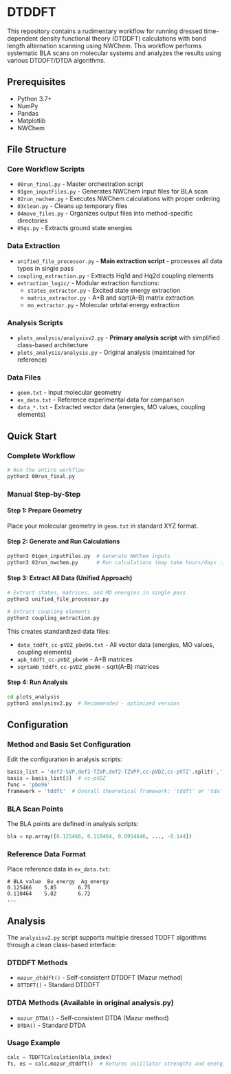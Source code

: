# DTDDFT 

This repository contains a rudimentary workflow for running dressed time-dependent density functional theory (DTDDFT) calculations with bond length alternation scanning using NWChem.
This workflow performs systematic BLA scans on molecular systems and analyzes the results using various DTDDFT/DTDA algorithms. 

## Prerequisites

- Python 3.7+
- NumPy
- Pandas
- Matplotlib
- NWChem


## File Structure

### Core Workflow Scripts
- `00run_final.py` - Master orchestration script
- `01gen_inputFiles.py` - Generates NWChem input files for BLA scan
- `02run_nwchem.py` - Executes NWChem calculations with proper ordering
- `03clean.py` - Cleans up temporary files
- `04move_files.py` - Organizes output files into method-specific directories
- `05gs.py` - Extracts ground state energies

### Data Extraction
- `unified_file_processor.py` - **Main extraction script** - processes all data types in single pass
- `coupling_extraction.py` - Extracts Hq1d and Hq2d coupling elements
- `extraction_logic/` - Modular extraction functions:
  - `states_extractor.py` - Excited state energy extraction
  - `matrix_extractor.py` - A+B and sqrt(A-B) matrix extraction  
  - `mo_extractor.py` - Molecular orbital energy extraction

### Analysis Scripts
- `plots_analysis/analysisv2.py` - **Primary analysis script** with simplified class-based architecture
- `plots_analysis/analysis.py` - Original analysis (maintained for reference)

### Data Files
- `geom.txt` - Input molecular geometry
- `ex_data.txt` - Reference experimental data for comparison
- `data_*.txt` - Extracted vector data (energies, MO values, coupling elements)

## Quick Start

### Complete Workflow
```bash
# Run the entire workflow
python3 00run_final.py
```

### Manual Step-by-Step

#### Step 1: Prepare Geometry
Place your molecular geometry in `geom.txt` in standard XYZ format.

#### Step 2: Generate and Run Calculations
```bash
python3 01gen_inputFiles.py  # Generate NWChem inputs
python3 02run_nwchem.py      # Run calculations (may take hours/days :) if you are running it with multiple cores you need to modify the script )
```

#### Step 3: Extract All Data (Unified Approach)
```bash
# Extract states, matrices, and MO energies in single pass
python3 unified_file_processor.py

# Extract coupling elements  
python3 coupling_extraction.py
```

This creates standardized data files:
- `data_tddft_cc-pVDZ_pbe96.txt` - All vector data (energies, MO values, coupling elements)
- `apb_tddft_cc-pVDZ_pbe96` - A+B matrices
- `sqrtamb_tddft_cc-pVDZ_pbe96` - sqrt(A-B) matrices

#### Step 4: Run Analysis
```bash
cd plots_analysis
python3 analysisv2.py  # Recommended - optimized version
```

## Configuration

### Method and Basis Set Configuration
Edit the configuration in analysis scripts:
```python
basis_list = 'def2-SVP,def2-TZVP,def2-TZVPP,cc-pVDZ,cc-pVTZ'.split(',')
basis = basis_list[3]  # cc-pVDZ  
func = 'pbe96'
framework = 'tddft'  # Overall theoretical framework: 'tddft' or 'tda'
```

### BLA Scan Points
The BLA points are defined in analysis scripts:
```python
bla = np.array([0.125466, 0.110464, 0.0954646, ..., -0.144])
```

### Reference Data Format
Place reference data in `ex_data.txt`:
```
# BLA_value  Bu_energy  Ag_energy
0.125466    5.85       6.75
0.110464    5.82       6.72
...
```

## Analysis

The `analysisv2.py` script supports multiple dressed TDDFT algorithms through a clean class-based interface:

### DTDDFT Methods
- `mazur_dtddft()` - Self-consistent DTDDFT (Mazur method) 
- `DTTDFT()` - Standard DTDDFT 

### DTDA Methods (Available in original analysis.py)
- `mazur_DTDA()` - Self-consistent DTDA (Mazur method)
- `DTDA()` - Standard DTDA

### Usage Example
```python
calc = TDDFTCalculation(bla_index)
fs, es = calc.mazur_dtddft()  # Returns oscillator strengths and energies
```






